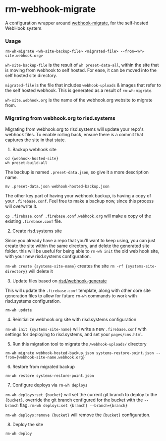 # rm-webhook-migrate

A configuration wrapper around [webhook-migrate](https://github.com/risd/webhook-migrate), for the self-hosted WebHook system.

### Usage

`rm-wh-migrate <wh-site-backup-file> <migrated-file> --from=<wh-site.webhook.org>`

`wh-site-backup-file` is the result of `wh preset-data-all`, within the site that is moving from webhook to self hosted. For ease, it can be moved into the self hosted site directory.

`migrated-file` is the file that includes `webhook-uploads` & images that refer to the self hosted webhook. This is generated as a result of `rm-wh-migrate`.

`wh-site.webhook.org` is the name of the webhook.org website to migrate from.


### Migrating from webhook.org to risd.systems

Migrating from webhook.org to risd.systems will update your repo's webhook files. To enable rolling back, ensure there is a commit that captures the site in that state.

1. Backup webhook site

```
cd {webhook-hosted-site}
wh preset-build-all
```

The backup is named `.preset-data.json`, so give it a more description name.

`mv .preset-data.json webhook-hosted-backup.json`

The other key part of having your webhook backup, is having a copy of your `.firebase.conf`. Feel free to make a backup now, since this process will overwrite it.

`cp .firebase.conf .firebase.conf.webhook.org` will make a copy of the existing `.firebase.conf` file.

2. Create risd.systems site

Since you already have a repo that you'll want to keep using, you can just create the site within the same directory, and delete the generated site folder. this will be useful for being able to `rm-wh init` the old web hook site, with your new risd.systems configuration.

`rm-wh create {systems-site-name}` creates the site
`rm -rf {systems-site-directory}` will delete it

3. Update files based on [risd/webhook-generate](http://github.com/risd/webhook-generate)

This will update the `.firebase.conf` template, along with other core site generation files to allow for future `rm-wh` commands to work with risd.systems configuration.

`rm-wh update`

4. Reinitialize webhook.org site with risd.systems configuration

`rm-wh init {systems-site-name}` will write a new `.firebase.conf` with settings for deploying to risd.systems, and set your `pages/cms.html`.

5. Run this migration tool to migrate the `/webhook-uploads/` directory

`rm-wh migrate webhook-hosted-backup.json systems-restore-point.json --from={webhook-site-name.webhook.org}`

6. Restore from migrated backup

`rm-wh restore systems-restore-point.json`

7. Configure deploys via `rm-wh deploys`

`rm-wh deploys:set {bucket}` will set the current git branch to deploy to the `{bucket}`. override the git branch configured for the bucket with the `--branch` flag.
`rm-wh deploys:set {branch} --branch={branch}`

`rm-wh deploys:remove {bucket}` will remove the `{bucket}` configuration.


8. Deploy the site

`rm-wh deploy`
